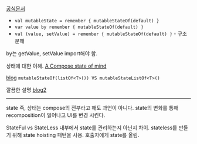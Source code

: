 [공식문서](https://developer.android.com/jetpack/compose/state?hl=ko#state-hoisting)
- `val mutableState = remember { mutableStateOf(default) }`
- `var value by remember { mutableStateOf(default) }`
- `val (value, setValue) = remember { mutableStateOf(default) }` - 구조분해

by는 getValue, setValue import해야 함.

상태에 대한 이해.
[A Compose state of mind](https://www.youtube.com/watch?v=rmv2ug-wW4U)

[blog](https://tigeroakes.com/posts/mutablestateof-list-vs-mutablestatelistof/)
`mutableStateOf(listOf<T>()) VS mutableStateListOf<T>()`

깔끔한 설명
[blog2](https://developer88.tistory.com/entry/Android-Jetpack-Compose-UI-Part1-State)


- -- 
state 즉, 상태는 compose의 전부라고 해도 과언이 아니다.
state의 변화를 통해 recomposition이 일어나고 UI를 변경 시킨다.

StateFul vs StateLess
내부에서 state를 관리하는지 아닌지 차이.
stateless를 만들기 위해 state hoisting 패턴을 사용.
호출자에게 state를 올림.
